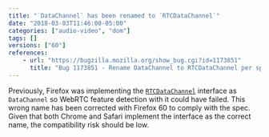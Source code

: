 ```yaml
---
title: "`DataChannel` has been renamed to `RTCDataChannel`"
date: "2018-03-03T11:46:00-05:00"
categories: ["audio-video", "dom"]
tags: []
versions: ["60"]
references:
    - url: "https://bugzilla.mozilla.org/show_bug.cgi?id=1173851"
      title: "Bug 1173851 - Rename DataChannel to RTCDataChannel per specification"
---
```

Previously, Firefox was implementing the [`RTCDataChannel`](https://developer.mozilla.org/en-US/docs/Web/API/RTCDataChannel) interface as `DataChannel` so WebRTC feature detection with it could have failed. This wrong name has been corrected with Firefox 60 to comply with the spec. Given that both Chrome and Safari implement the interface as the correct name, the compatibility risk should be low.
